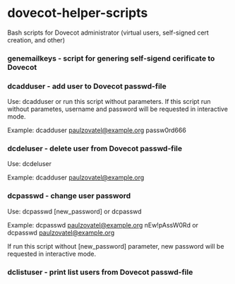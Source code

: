 # dovecot-helper-scripts
Bash scripts for Dovecot administrator (virtual users, self-signed cert creation, and other)

### genemailkeys - script for genering self-sigend cerificate to Dovecot

### dcadduser - add user to Dovecot passwd-file

Use: dcadduser <username> <password> or run this script without parameters. If this script run without parametes, username and password will be requested in interactive mode.

Example: dcadduser paulzovatel@example.org passw0rd666

### dcdeluser - delete user from Dovecot passwd-file

Use: dcdeluser <username>

Example: dcadduser paulzovatel@example.org

### dcpasswd - change user password

Use: dcpasswd <username> [new_password] or dcpasswd <username>

Example: dcpasswd paulzovatel@example.org nEw!pAssW0Rd or dcpasswd paulzovatel@example.org

If run this script without [new_password] parameter, new password will be requested in interactive mode.

### dclistuser - print list users from Dovecot passwd-file